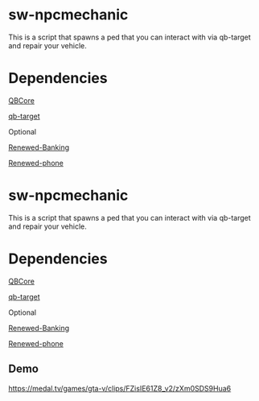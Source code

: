 
# sw-npcmechanic

This is a script that spawns a ped that you can interact with via qb-target and repair your vehicle.

# Dependencies
[QBCore](https://github.com/qbcore-framework/qb-core)

[qb-target](https://github.com/qbcore-framework/qb-target)

Optional

[Renewed-Banking](https://github.com/Renewed-Scripts/Renewed-Banking)

[Renewed-phone](https://github.com/qbcore-framework/qb-phone)


# sw-npcmechanic

This is a script that spawns a ped that you can interact with via qb-target and repair your vehicle.

# Dependencies
[QBCore](https://github.com/qbcore-framework/qb-core)

[qb-target](https://github.com/qbcore-framework/qb-target)

Optional

[Renewed-Banking](https://github.com/Renewed-Scripts/Renewed-Banking)

[Renewed-phone](https://github.com/qbcore-framework/qb-phone)


## Demo

https://medal.tv/games/gta-v/clips/FZisIE61Z8_v2/zXm0SDS9Hua6
